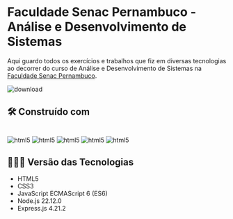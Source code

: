 # Faculdade Senac Pernambuco - Análise e Desenvolvimento de Sistemas 
Aqui guardo todos os exercícios e trabalhos que fiz em diversas tecnologias ao decorrer do curso de Análise e Desenvolvimento de Sistemas  na [Faculdade Senac Pernambuco](https://www.devmedia.com.br/).

![download](https://github.com/user-attachments/assets/f638183e-83bb-4c3b-b4e0-989bc0a51625)

## 🛠️ Construído com

<div style="display: inline-block"><br/>
  <img align="center" alt="html5" src="https://img.shields.io/badge/HTML5-E34F26?style=for-the-badge&logo=html5&logoColor=white" /> 
  <img align="center" alt="html5" src="https://img.shields.io/badge/CSS3-1572B6?style=for-the-badge&logo=css3&logoColor=white" />
  <img align="center" alt="html5" src="https://img.shields.io/badge/JavaScript-F7DF1E?style=for-the-badge&logo=javascript&logoColor=black" />
  <img align="center" alt="html5" src="https://img.shields.io/badge/Node.js-43853D?style=for-the-badge&logo=node.js&logoColor=white" />
  <img align="center" alt="html5" src="https://img.shields.io/badge/Express.js-404D59?style=for-the-badge" />
</div><br/>

## 👨🏽‍💻 Versão das Tecnologias

* HTML5
* CSS3
* JavaScript ECMAScript 6 (ES6)
* Node.js 22.12.0
* Express.js 4.21.2
